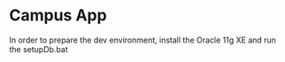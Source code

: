 # Campus App
In order to prepare the dev environment, install the Oracle 11g XE and run the setupDb.bat
